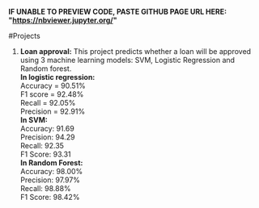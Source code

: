 **IF UNABLE TO PREVIEW CODE, PASTE GITHUB PAGE URL HERE: "https://nbviewer.jupyter.org/"**

#Projects
1. **Loan approval:**
   This project predicts whether a loan will be approved using 3 machine learning models: SVM, Logistic Regression and Random forest.\
   **In logistic regression:**\
   Accuracy =  90.51%\
   F1 score =  92.48%\
   Recall =  92.05%\
   Precision =  92.91%\
   **In SVM:**\
   Accuracy: 91.69\
   Precision: 94.29\
   Recall: 92.35\
   F1 Score: 93.31\
   **In Random Forest:**\
   Accuracy: 98.00%\
   Precision: 97.97%\
   Recall: 98.88%\
   F1 Score: 98.42%
